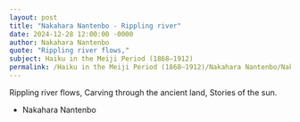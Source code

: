 ```yaml
---
layout: post
title: "Nakahara Nantenbo - Rippling river"
date: 2024-12-28 12:00:00 -0000
author: Nakahara Nantenbo
quote: "Rippling river flows,"
subject: Haiku in the Meiji Period (1868–1912)
permalink: /Haiku in the Meiji Period (1868–1912)/Nakahara Nantenbo/Nakahara Nantenbo - Rippling river
---
```


Rippling river flows,
Carving through the ancient land,
Stories of the sun.

- Nakahara Nantenbo

